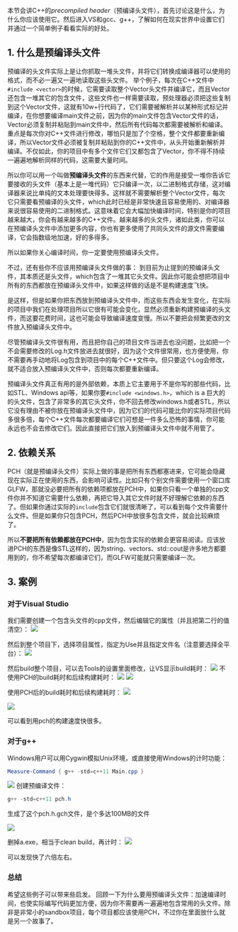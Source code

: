本节会讲C++的*precompiled header*（预编译头文件），首先讨论这是什么，为什么你应该使用它。然后进入VS和gcc、g++，了解如何在现实世界中设置它们并通过一个简单例子看看实际的好处。

## 1. 什么是预编译头文件

预编译的头文件实际上是让你抓取一堆头文件，并将它们转换成编译器可以使用的格式，而不必一遍又一遍地读取这些头文件。
举个例子，每次在C++文件中`#include <vector>`的时候，它需要读取整个Vector头文件并编译它，而且Vector还包含一堆其它的包含文件，这些文件也一样需要读取，预处理器必须把这些复制到这个Vector文件，这就有10w+行代码了，它们需要被解析并以某种形式标记并编译，在你想要编译main文件之前，因为你的main文件包含Vector文件的话，Vector必须复制并粘贴到main文件中，然后所有代码每次都需要被解析和编译。重点是每次你对C++文件进行修改，哪怕只是加了个空格，整个文件都要重新编译，所以Vector文件必须被复制并粘贴到你的C++文件中，从头开始重新解析并编译。不仅如此，你的项目中有多个文件它们又都包含了Vector，你不得不持续一遍遍地解析同样的代码，这需要大量时间。

所以你可以用一个叫做**预编译头文件**的东西来代替，它的作用是接受一堆你告诉它要接收的头文件（基本上是一堆代码）它只编译一次，以二进制格式存储，这对编译器来说比单纯的文本处理要快得多。这样就不需要解析整个Vector文件，每次它只需要看预编译的头文件，which此时已经是非常快速且容易使用的、对编译器来说很容易使用的二进制格式。这意味着它会大幅加快编译时间，特别是你的项目越来越大，你会有越来越多的C++文件。越来越多的头文件，诸如此类，你可以在预编译头文件中添加更多内容，你也有更多使用了共同头文件的源文件需要编译，它会指数级地加速，好的多得多。

所以如果你关心编译时间，你一定要使用预编译头文件。

不过，还有些你不应该用预编译头文件做的事：
到目前为止提到的预编译头文件，其本质还是头文件，which包含了一堆其它头文件。因此你可能会想把项目中所有的东西都放在预编译头文件中，如果这样做的话是不是构建速度飞快。

是这样，但是如果你把东西放到预编译头文件中，而这些东西会发生变化，在实际的项目中我们在处理项目所以它很有可能会变化，显然必须重新构建预编译的头文件，而这要花费时间，这也可能会导致编译速度变慢。所以不要把会频繁更改的文件放入预编译头文件中。

尽管预编译头文件很有用，而且把你自己的项目文件当进去也没问题，比如把一个不会需要修改的Log.h文件放进去就很好，因为这个文件很常用，也方便使用，你不需要再手动地将Log包含到项目中的每个C++文件中。但只要这个Log会修改，就不适合放入预编译头文件中，否则每次都要重新编译。

预编译头文件真正有用的是外部依赖，本质上它主要用于不是你写的那些代码，比如STL、Windows api等，如果你要`#include <windows.h>`，which is a 巨大的的头文件，包含了非常多的其它头文件，你不回去修改windows.h或者STL，所以它没有理由不被你放在预编译头文件中，因为它们的代码可能比你的实际项目代码多很多倍，每个C++文件每次都要编译它们可想是一件多么恐怖的事情，你可能永远也不会去修改它们。因此直接把它们放入到预编译头文件中就不用管了。

## 2. 依赖关系

PCH（就是预编译头文件）实际上做的事是把所有东西都塞进来，它可能会隐藏现在实际正在使用的东西，会影响可读性。比如只有个别文件需要使用一个窗口库GLFW，那就没必要把所有的依赖项都放在PCH中，如果你只看一个单独的cpp文件你并不知道它需要什么依赖，再把它导入其它文件时就不好理解它依赖的东西了。但如果你通过实际的`include`包含它们就很清晰了，可以看到每个文件需要什么文件。但是如果你只包含PCH，然后PCH中放很多包含文件，就会比较麻烦了。

所以**不要把所有依赖都放在PCH中**，因为包含实际的依赖会更容易阅读。应该放进PCH的东西是像STL这样的，因为string、vectors、std::cout是许多地方都要用到的，你不希望每次都编译它们，而GLFW可能就只需要编译一次。

## 3. 案例

### 对于Visual Studio

我们需要创建一个包含头文件的cpp文件，然后编辑它的属性（并且把第二行的值清空）：
![](Pasted%20image%2020230729134922.png)

然后到整个项目下，选择项目属性，指定为Use并且指定文件名（注意要选择全平台）：
![](Pasted%20image%2020230729135113.png)

然后build整个项目，可以去Tools的设置里面修改，让VS显示build耗时：
![](Pasted%20image%2020230729135926.png)
不使用PCH的build耗时和后续构建耗时：
![](Pasted%20image%2020230729140124.png)
![](Pasted%20image%2020230729140246.png)

使用PCH后的build耗时和后续构建耗时：
![](Pasted%20image%2020230729140351.png)

![](Pasted%20image%2020230729140425.png)

可以看到用pch的构建速度快很多。

### 对于g++

Windows用户可以用Cygwin模拟Unix环境，或直接使用Windows的计时功能：

```PowerShell
Measure-Command { g++ -std=c++11 Main.cpp }
```

![](Pasted%20image%2020230729142217.png)
创建预编译文件：
```PowerShell
g++ -std=c++11 pch.h
```

生成了这个pch.h.gch文件，是个多达100MB的文件

![](Pasted%20image%2020230729142104.png)

删掉a.exe，相当于clean build，再计时：
![](Pasted%20image%2020230729142132.png)

可以发现快了六倍左右。

### 总结

希望这些例子可以带来些启发。
回顾一下为什么要用预编译头文件：加速编译时间，也使实际编写代码更加方便，因为你不需要再一遍遍地包含常用的头文件。除非是非常小的sandbox项目，每个项目都应该使用PCH，不过你在里面放什么就是另一个故事了。